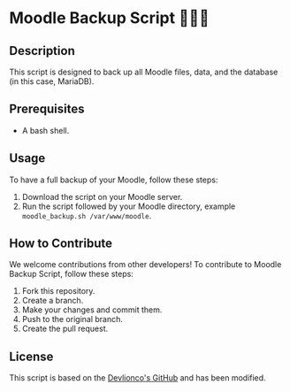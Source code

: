 # Moodle Backup Script 🚀💾📁

## Description
This script is designed to back up all Moodle files, data, and the database (in this case, MariaDB).

## Prerequisites
- A bash shell.

## Usage
To have a full backup of your Moodle, follow these steps:

1. Download the script on your Moodle server.
2. Run the script followed by your Moodle directory, example `moodle_backup.sh /var/www/moodle`.

## How to Contribute
We welcome contributions from other developers! To contribute to Moodle Backup Script, follow these steps:

1. Fork this repository.
2. Create a branch.
3. Make your changes and commit them.
4. Push to the original branch.
5. Create the pull request.

## License
This script is based on the [Devlionco's GitHub](https://github.com/devlionco/bashscripts/blob/master/backup-moodle-full.sh) and has been modified.
